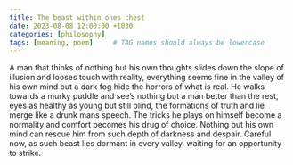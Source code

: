 ```yaml
---
title: The beast within ones chest
date: 2023-08-08 12:00:00 +1030
categories: [philosophy]
tags: [meaning, poem]     # TAG names should always be lowercase
---
```




A man that thinks of nothing but his own thoughts slides down the slope of illusion and looses touch with reality, everything seems fine in the valley of his own mind but a dark fog hide the horrors of what is real. He walks towards a murky puddle and see’s nothing but a man better than the rest, eyes as healthy as young but still blind, the formations of truth and lie merge like a drunk mans speech. The tricks he plays on himself become a normality and comfort becomes his drug of choice. Nothing but his own mind can rescue him from such depth of darkness and despair. Careful now, as such beast lies dormant in every valley, waiting for an opportunity to strike.